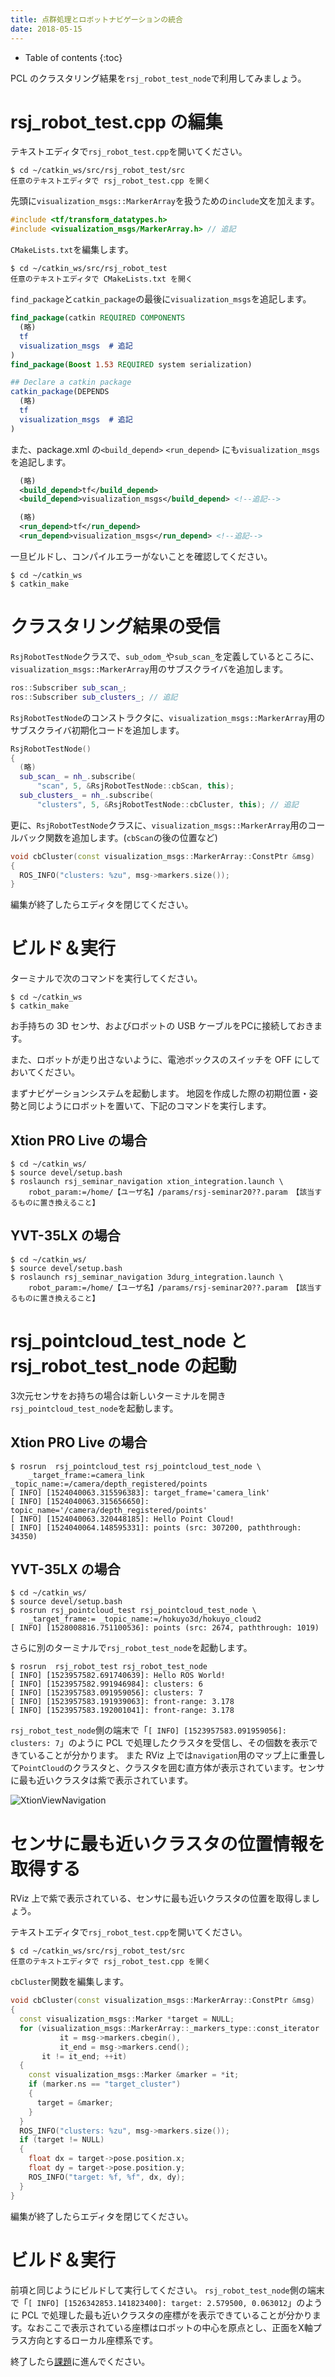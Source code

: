 ```yaml
---
title: 点群処理とロボットナビゲーションの統合
date: 2018-05-15
---
```


- Table of contents
{:toc}

PCL のクラスタリング結果を`rsj_robot_test_node`で利用してみましょう。

# rsj_robot_test.cpp の編集

テキストエディタで`rsj_robot_test.cpp`を開いてください。

```shell
$ cd ~/catkin_ws/src/rsj_robot_test/src
任意のテキストエディタで rsj_robot_test.cpp を開く
```

先頭に`visualization_msgs::MarkerArray`を扱うための`include`文を加えます。

```c++
#include <tf/transform_datatypes.h>
#include <visualization_msgs/MarkerArray.h> // 追記
```

`CMakeLists.txt`を編集します。

```shell
$ cd ~/catkin_ws/src/rsj_robot_test
任意のテキストエディタで CMakeLists.txt を開く
```

`find_package`と`catkin_package`の最後に`visualization_msgs`を追記します。

```cmake
find_package(catkin REQUIRED COMPONENTS
  (略)
  tf
  visualization_msgs  # 追記
)
find_package(Boost 1.53 REQUIRED system serialization)

## Declare a catkin package
catkin_package(DEPENDS
  (略)
  tf
  visualization_msgs  # 追記
)
```

また、package.xml の`<build_depend>` `<run_depend>` にも`visualization_msgs`を追記します。

```xml
  (略)
  <build_depend>tf</build_depend>
  <build_depend>visualization_msgs</build_depend> <!--追記-->

  (略)
  <run_depend>tf</run_depend>
  <run_depend>visualization_msgs</run_depend> <!--追記-->
```

一旦ビルドし、コンパイルエラーがないことを確認してください。

```shell
$ cd ~/catkin_ws
$ catkin_make
```

# クラスタリング結果の受信

`RsjRobotTestNode`クラスで、`sub_odom_`や`sub_scan_`を定義しているところに、`visualization_msgs::MarkerArray`用のサブスクライバを追加します。

```c++
ros::Subscriber sub_scan_;
ros::Subscriber sub_clusters_; // 追記
```

`RsjRobotTestNode`のコンストラクタに、`visualization_msgs::MarkerArray`用のサブスクライバ初期化コードを追加します。

```c++
RsjRobotTestNode()
{
  (略)
  sub_scan_ = nh_.subscribe(
      "scan", 5, &RsjRobotTestNode::cbScan, this);
  sub_clusters_ = nh_.subscribe(
      "clusters", 5, &RsjRobotTestNode::cbCluster, this); // 追記
```

更に、`RsjRobotTestNode`クラスに、`visualization_msgs::MarkerArray`用のコールバック関数を追加します。(`cbScan`の後の位置など)

```c++
void cbCluster(const visualization_msgs::MarkerArray::ConstPtr &msg)
{
  ROS_INFO("clusters: %zu", msg->markers.size());
}
```

編集が終了したらエディタを閉じてください。

# ビルド＆実行

ターミナルで次のコマンドを実行してください。

```
$ cd ~/catkin_ws
$ catkin_make
```

お手持ちの 3D センサ、およびロボットの USB ケーブルをPCに接続しておきます。

また、ロボットが走り出さないように、電池ボックスのスイッチを OFF にしておいてください。

まずナビゲーションシステムを起動します。
地図を作成した際の初期位置・姿勢と同じようにロボットを置いて、下記のコマンドを実行します。

## Xtion PRO Live の場合

```shell
$ cd ~/catkin_ws/
$ source devel/setup.bash
$ roslaunch rsj_seminar_navigation xtion_integration.launch \
    robot_param:=/home/【ユーザ名】/params/rsj-seminar20??.param 【該当するものに置き換えること】
```

## YVT-35LX の場合
```shell
$ cd ~/catkin_ws/
$ source devel/setup.bash
$ roslaunch rsj_seminar_navigation 3durg_integration.launch \
    robot_param:=/home/【ユーザ名】/params/rsj-seminar20??.param 【該当するものに置き換えること】
```

# rsj_pointcloud_test_node と rsj_robot_test_node の起動

3次元センサをお持ちの場合は新しいターミナルを開き`rsj_pointcloud_test_node`を起動します。

## Xtion PRO Live の場合

```shell
$ rosrun  rsj_pointcloud_test rsj_pointcloud_test_node \
    _target_frame:=camera_link _topic_name:=/camera/depth_registered/points
[ INFO] [1524040063.315596383]: target_frame='camera_link'
[ INFO] [1524040063.315656650]: topic_name='/camera/depth_registered/points'
[ INFO] [1524040063.320448185]: Hello Point Cloud!
[ INFO] [1524040064.148595331]: points (src: 307200, paththrough: 34350)
```

## YVT-35LX の場合

```shell
$ cd ~/catkin_ws/
$ source devel/setup.bash
$ rosrun rsj_pointcloud_test rsj_pointcloud_test_node \
    _target_frame:= _topic_name:=/hokuyo3d/hokuyo_cloud2
[ INFO] [1528008816.751100536]: points (src: 2674, paththrough: 1019)
```

さらに別のターミナルで`rsj_robot_test_node`を起動します。

```shell
$ rosrun  rsj_robot_test rsj_robot_test_node 
[ INFO] [1523957582.691740639]: Hello ROS World!
[ INFO] [1523957582.991946984]: clusters: 6
[ INFO] [1523957583.091959056]: clusters: 7
[ INFO] [1523957583.191939063]: front-range: 3.178
[ INFO] [1523957583.192001041]: front-range: 3.178
```

`rsj_robot_test_node`側の端末で「`[ INFO] [1523957583.091959056]: clusters: 7`」のように PCL で処理したクラスタを受信し、その個数を表示できていることが分かります。
また RViz 上では`navigation`用のマップ上に重畳して`PointCloud`のクラスタと、クラスタを囲む直方体が表示されています。センサに最も近いクラスタは紫で表示されています。

![XtionViewNavigation](images/xtion_view_navigation.png)

# センサに最も近いクラスタの位置情報を取得する

RViz 上で紫で表示されている、センサに最も近いクラスタの位置を取得しましょう。

テキストエディタで`rsj_robot_test.cpp`を開いてください。

```shell
$ cd ~/catkin_ws/src/rsj_robot_test/src
任意のテキストエディタで rsj_robot_test.cpp を開く
```

`cbCluster`関数を編集します。

```c++
void cbCluster(const visualization_msgs::MarkerArray::ConstPtr &msg)
{
  const visualization_msgs::Marker *target = NULL;
  for (visualization_msgs::MarkerArray::_markers_type::const_iterator
           it = msg->markers.cbegin(),
           it_end = msg->markers.cend();
       it != it_end; ++it)
  {
    const visualization_msgs::Marker &marker = *it;
    if (marker.ns == "target_cluster")
    {
      target = &marker;
    }
  }
  ROS_INFO("clusters: %zu", msg->markers.size());
  if (target != NULL)
  {
    float dx = target->pose.position.x;
    float dy = target->pose.position.y;
    ROS_INFO("target: %f, %f", dx, dy);
  }
}
```

編集が終了したらエディタを閉じてください。

# ビルド＆実行

前項と同じようにビルドして実行してください。
`rsj_robot_test_node`側の端末で「`[ INFO] [1526342853.141823400]: target: 2.579500, 0.063012`」のように PCL で処理した最も近いクラスタの座標がを表示できていることが分かります。なおここで表示されている座標はロボットの中心を原点とし、正面をX軸プラス方向とするローカル座標系です。

終了したら[課題](lesson.html)に進んでください。
